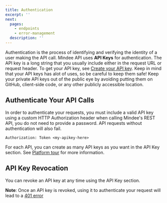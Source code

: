 ```yaml
---
title: Authentication
excerpt: ''
next:
  pages:
    - endpoints
    - error-management
  description: ''
---
```


Authentication is the process of identifying and verifying the identity of a user making the API call. Mindee API uses **API Keys** for authentication. The API key is a long string that you usually include either in the request URL or request header. To get your API key, see [Create your API key](https://developers.mindee.com/docs/make-your-first-request#create-an-api-key). Keep in mind that your API keys has alot of uses, so be careful to keep them safe! Keep your private API keys out of the public eye by avoiding putting them on GitHub, client-side code, or any other publicly accessible location.

## Authenticate Your API Calls
In order to authenticate your requests, you must include a valid API key using a custom HTTP Authorization header when calling Mindee's REST API, you do not need to provide a password. API requests without authentication will also fail.

```
Authorization: Token <my-apikey-here>
```

For each API, you can create as many API keys as you want in the API Key section. See [Platform tour](https://developers.mindee.com/docs/platform-tour#api----api-keys) for more information.

## API Key Revocation

You can revoke an API key at any time using the API Key section. 

**Note**: Once an API key is revoked, using it to authenticate your request will lead to a [401 error](https://developers.mindee.com/docs/error-management#possible-errors)
